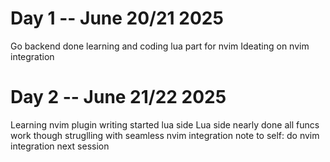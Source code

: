 # Day 1 -- June 20/21 2025
Go backend done learning and coding lua part for nvim
Ideating on nvim integration
# Day 2 -- June 21/22 2025
Learning nvim plugin writing started lua side
Lua side nearly done
all funcs work though struglling with seamless nvim integration
note to self: do nvim integration next session
